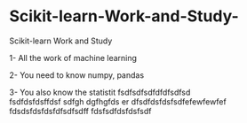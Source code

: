 # Scikit-learn-Work-and-Study-
Scikit-learn Work and Study 

1- All the work of machine learning

2- You need to know numpy, pandas
        
3- You also know the statistit                   fsdfsdfsdfdfdfsdfsd             
fsdfdsfdsffdsf
sdfgh
dgfhgfds
er
dfsdfdsfdsfsdfefewfewfef
fdsdsfdsfdsfdfsdfsdff
fdsfsdfdsfdsfsdf
